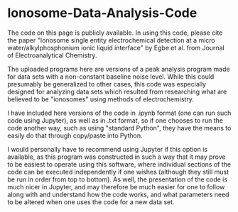 # Ionosome-Data-Analysis-Code

The code on this page is publicly available. In using this code, please cite the paper "Ionosome single entity electrochemical detection at a micro water/alkylphosphonium ionic liquid interface" by Egbe et al. from Journal of Electroanalytical Chemistry.

The uploaded programs here are versions of a peak analysis program made for data sets with a non-constant baseline noise level. While this could presumably be generalized to other cases, this code was especially designed for analyzing data sets which resulted from researching what are believed to be "ionosomes" using methods of electrochemistry.

I have included here versions of the code in .ipynb format (one can run such code using Jupyter), as well as in .txt format, so if one chooses to run the code another way, such as using "standard Python", they have the means to easily do that through copy/paste into Python.

I would personally have to recommend using Jupyter if this option is available, as this program was constructed in such a way that it may prove to be easiest to operate using
this software, where individual sections of the code can be executed independently if one wishes (although they still must be run in order from top to bottom). As well, the presentation of the code is much nicer in Jupyter, and may therefore be much easier for one to follow along with and understand how the code works, and what parameters need to be altered when one uses the code for a new data set.
